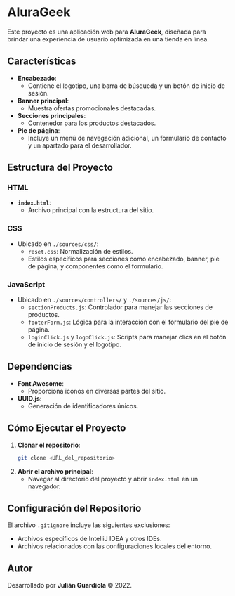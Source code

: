 
# AluraGeek

Este proyecto es una aplicación web para **AluraGeek**, diseñada para brindar una experiencia de usuario optimizada en una tienda en línea.

## Características

- **Encabezado**:
  - Contiene el logotipo, una barra de búsqueda y un botón de inicio de sesión.
- **Banner principal**:
  - Muestra ofertas promocionales destacadas.
- **Secciones principales**:
  - Contenedor para los productos destacados.
- **Pie de página**:
  - Incluye un menú de navegación adicional, un formulario de contacto y un apartado para el desarrollador.

## Estructura del Proyecto

### HTML

- **`index.html`**:
  - Archivo principal con la estructura del sitio.

### CSS

- Ubicado en `./sources/css/`:
  - `reset.css`: Normalización de estilos.
  - Estilos específicos para secciones como encabezado, banner, pie de página, y componentes como el formulario.

### JavaScript

- Ubicado en `./sources/controllers/` y `./sources/js/`:
  - `sectionProducts.js`: Controlador para manejar las secciones de productos.
  - `footerForm.js`: Lógica para la interacción con el formulario del pie de página.
  - `loginClick.js` y `logoClick.js`: Scripts para manejar clics en el botón de inicio de sesión y el logotipo.

## Dependencias

- **Font Awesome**:
  - Proporciona iconos en diversas partes del sitio.
- **UUID.js**:
  - Generación de identificadores únicos.

## Cómo Ejecutar el Proyecto

1. **Clonar el repositorio**:
   ```bash
   git clone <URL_del_repositorio>
   ```
2. **Abrir el archivo principal**:
   - Navegar al directorio del proyecto y abrir `index.html` en un navegador.

## Configuración del Repositorio

El archivo `.gitignore` incluye las siguientes exclusiones:
- Archivos específicos de IntelliJ IDEA y otros IDEs.
- Archivos relacionados con las configuraciones locales del entorno.

## Autor

Desarrollado por **Julián Guardiola** © 2022.
